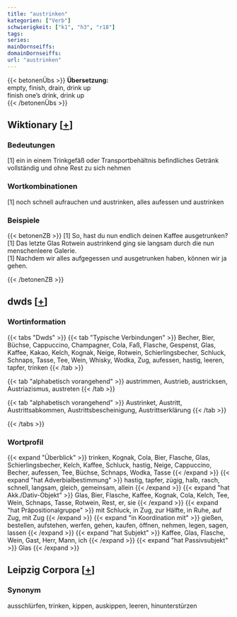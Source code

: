 ```yaml
---
title: "austrinken"
kategorien: ["Verb"]
schwierigkeit: ["k1", "h3", "r18"]
tags:
series:
mainDornseiffs:
domainDornseiffs:
url: "austrinken"
---
```


{{< betonenÜbs >}}
**Übersetzung:**  
empty, finish, drain, drink up  
finish one’s drink, drink up  
{{< /betonenÜbs >}}

## Wiktionary [[+](https://de.wiktionary.org/wiki/austrinken)]

### Bedeutungen
[1] ein in einem Trinkgefäß oder Transportbehältnis befindliches Getränk vollständig und ohne Rest zu sich nehmen  

### Wortkombinationen
[1] noch schnell aufrauchen und austrinken, alles aufessen und austrinken  

### Beispiele
{{< betonenZB >}}
[1] So, hast du nun endlich deinen Kaffee ausgetrunken?  
[1] Das letzte Glas Rotwein austrinkend ging sie langsam durch die nun menschenleere Galerie.  
[1] Nachdem wir alles aufgegessen und ausgetrunken haben, können wir ja gehen.  

{{< /betonenZB >}}


## dwds [[+](https://www.dwds.de/wb/austrinken)]

### Wortinformation
{{< tabs "Dwds" >}}
{{< tab "Typische Verbindungen" >}}
Becher, Bier, Büchse, Cappuccino, Champagner, Cola, Faß, Flasche, Gespenst, Glas, Kaffee, Kakao, Kelch, Kognak, Neige, Rotwein, Schierlingsbecher, Schluck, Schnaps, Tasse, Tee, Wein, Whisky, Wodka, Zug, aufessen, hastig, leeren, tapfer, trinken
{{< /tab >}}

{{< tab "alphabetisch vorangehend" >}}
austrimmen, Austrieb, austricksen, Austriazismus, austreten
{{< /tab >}}

{{< tab "alphabetisch vorangehend" >}}
Austrinket, Austritt, Austrittsabkommen, Austrittsbescheinigung, Austrittserklärung
{{< /tab >}}

{{< /tabs >}}

### Wortprofil
{{< expand "Überblick" >}} trinken, Kognak, Cola, Bier, Flasche, Glas, Schierlingsbecher, Kelch, Kaffee, Schluck, hastig, Neige, Cappuccino, Becher, aufessen, Tee, Büchse, Schnaps, Wodka, Tasse {{< /expand >}}
{{< expand "hat Adverbialbestimmung" >}} hastig, tapfer, zügig, halb, rasch, schnell, langsam, gleich, gemeinsam, allein {{< /expand >}}
{{< expand "hat Akk./Dativ-Objekt" >}} Glas, Bier, Flasche, Kaffee, Kognak, Cola, Kelch, Tee, Wein, Schnaps, Tasse, Rotwein, Rest, er, sie {{< /expand >}}
{{< expand "hat Präpositionalgruppe" >}} mit Schluck, in Zug, zur Hälfte, in Ruhe, auf Zug, mit Zug {{< /expand >}}
{{< expand "in Koordination mit" >}} gießen, bestellen, aufstehen, werfen, gehen, kaufen, öffnen, nehmen, legen, sagen, lassen {{< /expand >}}
{{< expand "hat Subjekt" >}} Kaffee, Glas, Flasche, Wein, Gast, Herr, Mann, ich {{< /expand >}}
{{< expand "hat Passivsubjekt" >}} Glas {{< /expand >}}

## Leipzig Corpora [[+](https://corpora.uni-leipzig.de/en/res?word=austrinken&corpusId=deu_newscrawl-public_2018)]


### Synonym
ausschlürfen, trinken, kippen, auskippen, leeren, hinunterstürzen

